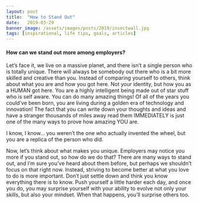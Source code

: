 ```yaml
---
layout: post
title:  "How to Stand Out"
date:   2019-03-29
banner_image: /assets/images/posts/2019/insectwall.jpg
tags: [inspirational, life tips, goals, articles]
---
```


#### How can we stand out more among employers?

Let’s face it, we live on a massive planet, and there isn’t a single person who is totally unique. There will always be somebody out there who is a bit more skilled and creative than you. Instead of comparing yourself to others, think about what you are and how you got here. Not your identity, but how you as a HUMAN got here. You are a highly intelligent being made out of star stuff who is self aware. You can do many amazing things! Of all of the years you could’ve been born, you are living during a golden era of technology and innovation! The fact that you can write down your thoughts and ideas and have a stranger thousands of miles away read them IMMEDIATELY is just one of the many ways to prove how amazing YOU are.

<!--more-->

I know, I know… you weren’t the one who actually invented the wheel, but you are a replica of the person who did.

Now, let’s think about what makes you unique. Employers may notice you more if you stand out, so how do we do that? There are many ways to stand out, and I’m sure you’ve heard about them before, but perhaps we shouldn’t focus on that right now. Instead, striving to become better at what you love to do is more important. Don’t just settle down and think you know everything there is to know. Push yourself a little harder each day, and once you do, you may surprise yourself with your ability to evolve not only your skills, but also your mindset. When that happens, you’ll surprise others too. 
